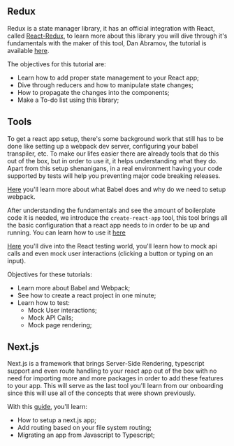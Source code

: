 ## Redux
Redux is a state manager library, it has an official integration with React, called [React-Redux](https://react-redux.js.org/), to learn more about this library you will dive through it's fundamentals with the maker of this tool, Dan Abramov, the tutorial is available [here](https://egghead.io/courses/fundamentals-of-redux-course-from-dan-abramov-bd5cc867).

The objectives for this tutorial are:
- Learn how to add proper state management to your React app;
- Dive through reducers and how to manipulate state changes;
- How to propagate the changes into the components;
- Make a To-do list using this library;
  
## Tools
To get a react app setup, there's some background work that still has to be done like setting up a webpack dev server, configuring your babel transpiler, etc. To make our lifes easier there are already tools that do this out of the box, but in order to use it, it helps understanding what they do. Apart from this setup shenanigans, in a real environment having your code supported by tests will help you preventing major code breaking releases. 

[Here](https://www.tutorialspoint.com/babeljs/babeljs_working_babel_with_webpack.htm) you'll learn more about what Babel does and why do we need to setup webpack.

After understanding the fundamentals and see the amount of boilerplate code it is needed, we introduce the `create-react-app` tool, this tool brings all the basic configuration that a react app needs to in order to be up and running. You can learn how to use it [here](https://github.com/facebook/create-react-app)

[Here](https://jkettmann.com/beginners-guide-to-testing-react) you'll dive into the React testing world, you'll learn how to mock api calls and even mock user interactions (clicking a button or typing on an input).

Objectives for these tutorials:
- Learn more about Babel and Webpack;
- See how to create a react project in one minute;
- Learn how to test:
  - Mock User interactions;
  - Mock API Calls;
  - Mock page rendering;

## Next.js
Next.js is a framework that brings Server-Side Rendering, typescript support and even route handling to your react app out of the box with no need for importing more and more packages in order to add these features to your app. This will serve as the last tool you'll learn from our onboarding since this will use all of the concepts that were shown previously.

With this [guide](https://nextjs.org/learn/basics/create-nextjs-app), you'll learn:
- How to setup a next.js app;
- Add routing based on your file system routing;
- Migrating an app from Javascript to Typescript;
